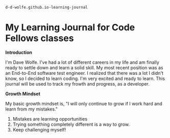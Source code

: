 `d-d-wolfe.github.io-learning-journal`
# My Learning Journal for Code Fellows classes

**Introduction**

I'm Dave Wolfe. I've had a lot of different careers in my life and am finally ready to settle down and learn a solid skill. My most recent position was as an End-to-End software test engineer. I realized that there was a lot I didn't know, so I decided to learn coding. I'm very excited and ready to learn. This journal will be used to track my frowth and progress, as a developer.

**Growth Mindset**

My basic growth mindset is, "I will only continue to grow if I work hard and learn from my mistakes."
1. Mistakes are learning opportunities
2. Trying something completely different is a way to grow.
3. Keep challenging myself!
